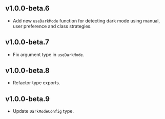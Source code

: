 ## v1.0.0-beta.6

- Add new `useDarkMode` function for detecting dark mode using manual, user preference and class strategies.

## v1.0.0-beta.7

- Fix argument type in `useDarkMode`.

## v1.0.0-beta.8

- Refactor type exports.

## v1.0.0-beta.9

- Update `DarkModeConfig` type.
